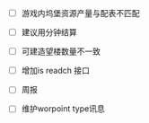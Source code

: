 - [ ] 游戏内坞堡资源产量与配表不匹配
- [ ] 建议用分钟结算


- [ ] 可建造望楼数量不一致

- [ ] 增加is readch 接口

- [ ] 周报

- [ ] 维护worpoint type讯息
